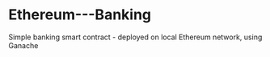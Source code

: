 # Ethereum---Banking
Simple banking smart contract - deployed on local Ethereum network, using Ganache
